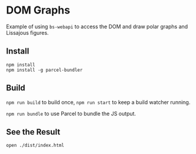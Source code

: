 # DOM Graphs

Example of using `bs-webapi` to access the DOM and draw polar
graphs and Lissajous figures.

## Install

```
npm install
npm install -g parcel-bundler
```

## Build

`npm run build` to build once, `npm run start` to keep a build watcher running.

`npm run bundle` to use Parcel to bundle the JS output.

## See the Result

```
open ./dist/index.html
```
